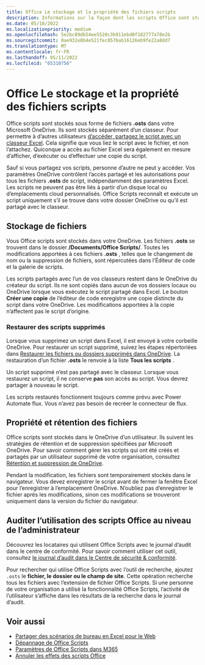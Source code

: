 ```yaml
---
title: Office Le stockage et la propriété des fichiers scripts
description: Informations sur la façon dont les scripts Office sont stockés dans Microsoft OneDrive et transférés entre propriétaires.
ms.date: 05/10/2022
ms.localizationpriority: medium
ms.openlocfilehash: 5e2bc89db54ee5520c3b911ebd0f182777a78e2b
ms.sourcegitcommit: 8ae932e8b4e521fec8576ab16126eb9fe22a8dd7
ms.translationtype: MT
ms.contentlocale: fr-FR
ms.lasthandoff: 05/11/2022
ms.locfileid: "65310756"
---
```

# <a name="office-scripts-file-storage-and-ownership"></a>Office Le stockage et la propriété des fichiers scripts

Office scripts sont stockés sous forme de fichiers **.osts** dans votre Microsoft OneDrive. Ils sont stockés séparément d’un classeur. Pour permettre à d’autres utilisateurs [d’accéder, partagez le script avec un classeur Excel](excel.md#share-office-scripts). Cela signifie que vous liez le script avec le fichier, et non l’attachez. Quiconque a accès au fichier Excel sera également en mesure d’afficher, d’exécuter ou d’effectuer une copie du script.

Sauf si vous partagez vos scripts, personne d’autre ne peut y accéder. Vos paramètres OneDrive contrôlent l’accès partagé et les autorisations pour tous les fichiers **.osts** de script, indépendamment des paramètres Excel. Les scripts ne peuvent pas être liés à partir d’un disque local ou d’emplacements cloud personnalisés. Office Scripts reconnaît et exécute un script uniquement s’il se trouve dans votre dossier OneDrive ou qu’il est partagé avec le classeur.

## <a name="file-storage"></a>Stockage de fichiers

Vous Office scripts sont stockés dans votre OneDrive. Les fichiers **.osts** se trouvent dans le dossier **/Documents/Office Scripts/**. Toutes les modifications apportées à ces fichiers **.osts** , telles que le changement de nom ou la suppression de fichiers, sont répercutées dans l’Éditeur de code et la galerie de scripts.

Les scripts partagés avec l’un de vos classeurs restent dans le OneDrive du créateur du script. Ils ne sont copiés dans aucun de vos dossiers locaux ou OneDrive lorsque vous exécutez le script partagé dans Excel. Le bouton **Créer une copie** de l’éditeur de code enregistre une copie distincte du script dans votre OneDrive. Les modifications apportées à la copie n’affectent pas le script d’origine.

### <a name="restore-deleted-scripts"></a>Restaurer des scripts supprimés

Lorsque vous supprimez un script dans Excel, il est envoyé à votre corbeille OneDrive. Pour restaurer un script supprimé, suivez les étapes répertoriées dans [Restaurer les fichiers ou dossiers supprimés dans OneDrive](https://support.microsoft.com/office/949ada80-0026-4db3-a953-c99083e6a84f). La restauration d’un fichier **.osts** le renvoie à la liste **Tous les scripts** .

Un script supprimé n’est pas partagé avec le classeur. Lorsque vous restaurez un script, il ne conserve **pas** son accès au script. Vous devrez partager à nouveau le script.

Les scripts restaurés fonctionnent toujours comme prévu avec Power Automate flux. Vous n’avez pas besoin de recréer le connecteur de flux.

## <a name="file-ownership-and-retention"></a>Propriété et rétention des fichiers

Office scripts sont stockés dans le OneDrive d’un utilisateur. Ils suivent les stratégies de rétention et de suppression spécifiées par Microsoft OneDrive. Pour savoir comment gérer les scripts qui ont été créés et partagés par un utilisateur supprimé de votre organisation, consultez [Rétention et suppression de OneDrive](/onedrive/retention-and-deletion).

Pendant la modification, les fichiers sont temporairement stockés dans le navigateur. Vous devez enregistrer le script avant de fermer la fenêtre Excel pour l’enregistrer à l’emplacement OneDrive. N’oubliez pas d’enregistrer le fichier après les modifications, sinon ces modifications se trouveront uniquement dans la version du fichier du navigateur.

## <a name="audit-office-scripts-usage-at-the-admin-level"></a>Auditer l’utilisation des scripts Office au niveau de l’administrateur

Découvrez les locataires qui utilisent Office Scripts avec le journal d’audit dans le centre de conformité. Pour savoir comment utiliser cet outil, consultez [le journal d’audit dans le Centre de sécurité & conformité](/microsoft-365/compliance/search-the-audit-log-in-security-and-compliance?view=o365-worldwide&preserve-view=true#search-the-audit-log).

Pour rechercher qui utilise Office Scripts avec l’outil de recherche, ajoutez `.osts` le **fichier, le dossier ou le champ de site**. Cette opération recherche tous les fichiers avec l’extension de fichier Office Scripts. Si une personne de votre organisation a utilisé la fonctionnalité Office Scripts, l’activité de l’utilisateur s’affiche dans les résultats de la recherche dans le journal d’audit.

## <a name="see-also"></a>Voir aussi

- [Partager des scénarios de bureau en Excel pour le Web](https://support.microsoft.com/office/226eddbc-3a44-4540-acfe-fccda3d1122b)
- [Dépannage de Office Scripts](../testing/troubleshooting.md)
- [Paramètres de Office Scripts dans M365](/microsoft-365/admin/manage/manage-office-scripts-settings)
- [Annuler les effets des scripts Office](../testing/undo.md)
